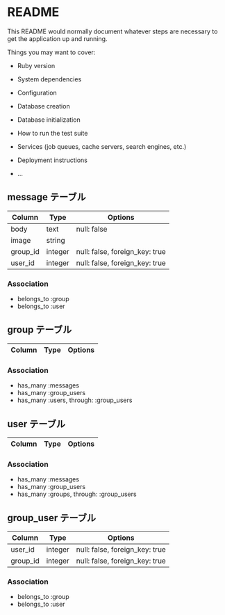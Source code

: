 # README

This README would normally document whatever steps are necessary to get the
application up and running.

Things you may want to cover:

* Ruby version

* System dependencies

* Configuration

* Database creation

* Database initialization

* How to run the test suite

* Services (job queues, cache servers, search engines, etc.)

* Deployment instructions

* ...

## message テーブル

|Column|Type|Options|
|------|----|-------|
|body|text|null: false|
|image|string|
|group_id|integer|null: false, foreign_key: true|
|user_id|integer|null: false, foreign_key: true|

### Association
- belongs_to :group
- belongs_to :user


## group テーブル
|Column|Type|Options|
|------|----|-------|

### Association
- has_many :messages
- has_many :group_users
- has_many :users, through: :group_users


## user テーブル
|Column|Type|Options|
|------|----|-------|

### Association
- has_many :messages
- has_many :group_users
- has_many :groups, through: :group_users


## group_user テーブル

|Column|Type|Options|
|------|----|-------|
|user_id|integer|null: false, foreign_key: true|
|group_id|integer|null: false, foreign_key: true|

### Association
- belongs_to :group
- belongs_to :user